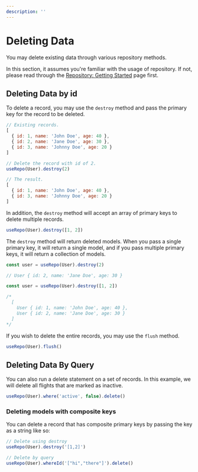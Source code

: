 ```yaml
---
description: ''
---
```


# Deleting Data

You may delete existing data through various repository methods.

In this section, it assumes you're familiar with the usage of repository. If not, please read through the [Repository: Getting Started](./1.getting-started) page first.

## Deleting Data by id

To delete a record, you may use the `destroy` method and pass the primary key for the record to be deleted.

```js
// Existing records.
[
  { id: 1, name: 'John Doe', age: 40 },
  { id: 2, name: 'Jane Doe', age: 30 },
  { id: 3, name: 'Johnny Doe', age: 20 }
]

// Delete the record with id of 2.
useRepo(User).destroy(2)

// The result.
[
  { id: 1, name: 'John Doe', age: 40 },
  { id: 3, name: 'Johnny Doe', age: 20 }
]
```

In addition, the `destroy` method will accept an array of primary keys to delete multiple records.

```js
useRepo(User).destroy([1, 2])
```

The `destroy` method will return deleted models. When you pass a single primary key, it will return a single model, and if you pass multiple primary keys, it will return a collection of models.

```js
const user = useRepo(User).destroy(2)

// User { id: 2, name: 'Jane Doe', age: 30 }

const user = useRepo(User).destroy([1, 2])

/*
  [
    User { id: 1, name: 'John Doe', age: 40 },
    User { id: 2, name: 'Jane Doe', age: 30 }
  ]
*/
```

If you wish to delete the entire records, you may use the `flush` method.

```js
useRepo(User).flush()
```

## Deleting Data By Query

You can also run a delete statement on a set of records. In this example, we will delete all flights that are marked as inactive.

```js
useRepo(User).where('active', false).delete()
```

### Deleting models with composite keys

You can delete a record that has composite primary keys by passing the key as a string like so:

```js
// Delete using destroy
useRepo(User).destroy('[1,2]')

// Delete by query 
useRepo(User).whereId('["hi","there"]').delete()
```
